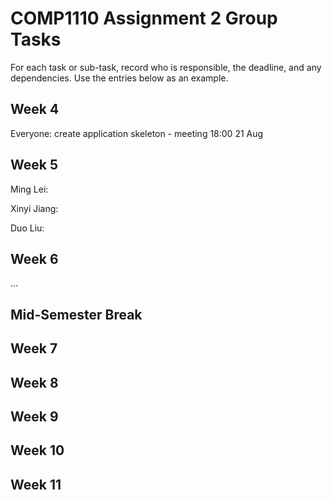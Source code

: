 # COMP1110 Assignment 2 Group Tasks

For each task or sub-task, record who is responsible, the deadline, and any dependencies.
Use the entries below as an example.

## Week 4

Everyone: create application skeleton - meeting 18:00 21 Aug

## Week 5

Ming Lei: 

Xinyi Jiang: 

Duo Liu:

## Week 6

...

## Mid-Semester Break

## Week 7

## Week 8

## Week 9

## Week 10

## Week 11
